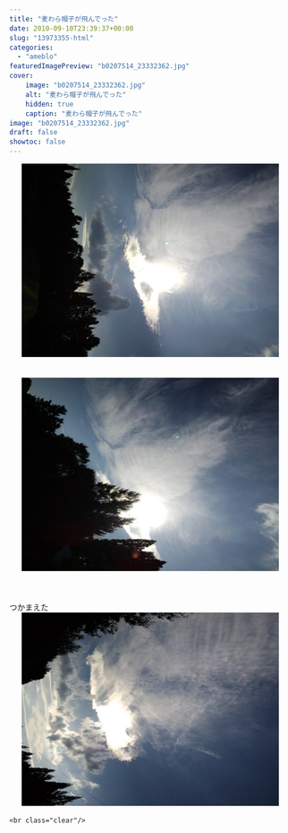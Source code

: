 ```yaml
---
title: "麦わら帽子が飛んでった"
date: 2010-09-10T23:39:37+00:00
slug: "13973355-html"
categories:
  - "ameblo"
featuredImagePreview: "b0207514_23332362.jpg"
cover:
    image: "b0207514_23332362.jpg"
    alt: "麦わら帽子が飛んでった"
    hidden: true
    caption: "麦わら帽子が飛んでった"
image: "b0207514_23332362.jpg"
draft: false
showtoc: false
---
```

<center><a href="b0207514_23332362.jpg" rel="nofollow"><img src="b0207514_23332362.jpg" alt="麦わら帽子が飛んでった_b0207514_23332362.jpg" class="IMAGE_MID" height="345" width="460"/></a></center><br/>
<br/>
<center><a href="b0207514_23325882.jpg" rel="nofollow"><img src="b0207514_23325882.jpg" alt="麦わら帽子が飛んでった_b0207514_23325882.jpg" class="IMAGE_MID" height="345" width="460"/></a></center><br/>
<br/>
<br/>
つかまえた<br/>
<center><a href="b0207514_23333849.jpg" rel="nofollow"><img src="b0207514_23333849.jpg" alt="麦わら帽子が飛んでった_b0207514_23333849.jpg" class="IMAGE_MID" height="345" width="460"/></a></center>

    <br class="clear"/>
